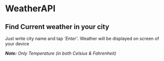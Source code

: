 # WeatherAPI

## Find Current weather in your city

Just write city name and tap <i>'Enter'</i>. Weather will be displayed on screen of your device

<em><b>Note:</b> Only Temperature (in both Celsius &amp; Fahrenheit)</em>
